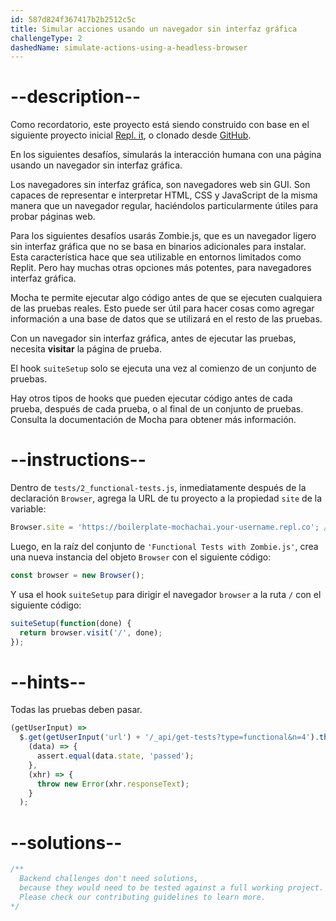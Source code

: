 ```yaml
---
id: 587d824f367417b2b2512c5c
title: Simular acciones usando un navegador sin interfaz gráfica
challengeType: 2
dashedName: simulate-actions-using-a-headless-browser
---
```


# --description--

Como recordatorio, este proyecto está siendo construido con base en el siguiente proyecto inicial <a href="https://replit.com/github/topcoder-platform/boilerplate-mochachai" target="_blank" rel="noopener noreferrer nofollow">Repl. it</a>, o clonado desde <a href="https://github.com/topcoder-platform/boilerplate-mochachai/" target="_blank" rel="noopener noreferrer nofollow">GitHub</a>.

En los siguientes desafíos, simularás la interacción humana con una página usando un navegador sin interfaz gráfica.

Los navegadores sin interfaz gráfica, son navegadores web sin GUI. Son capaces de representar e interpretar HTML, CSS y JavaScript de la misma manera que un navegador regular, haciéndolos particularmente útiles para probar páginas web.

Para los siguientes desafíos usarás Zombie.js, que es un navegador ligero sin interfaz gráfica que no se basa en binarios adicionales para instalar. Esta característica hace que sea utilizable en entornos limitados como Replit. Pero hay muchas otras opciones más potentes, para navegadores interfaz gráfica.

Mocha te permite ejecutar algo código antes de que se ejecuten cualquiera de las pruebas reales. Esto puede ser útil para hacer cosas como agregar información a una base de datos que se utilizará en el resto de las pruebas.

Con un navegador sin interfaz gráfica, antes de ejecutar las pruebas, necesita **visitar** la página de prueba.

El hook `suiteSetup` solo se ejecuta una vez al comienzo de un conjunto de pruebas.

Hay otros tipos de hooks que pueden ejecutar código antes de cada prueba, después de cada prueba, o al final de un conjunto de pruebas. Consulta la documentación de Mocha para obtener más información.

# --instructions--

Dentro de `tests/2_functional-tests.js`, inmediatamente después de la declaración `Browser`, agrega la URL de tu proyecto a la propiedad `site` de la variable:

```js
Browser.site = 'https://boilerplate-mochachai.your-username.repl.co'; // Your URL here
```

Luego, en la raíz del conjunto de `'Functional Tests with Zombie.js'`, crea una nueva instancia del objeto `Browser` con el siguiente código:

```js
const browser = new Browser();
```

Y usa el hook `suiteSetup` para dirigir el navegador `browser` a la ruta `/` con el siguiente código:

```js
suiteSetup(function(done) {
  return browser.visit('/', done);
});
```

# --hints--

Todas las pruebas deben pasar.

```js
(getUserInput) =>
  $.get(getUserInput('url') + '/_api/get-tests?type=functional&n=4').then(
    (data) => {
      assert.equal(data.state, 'passed');
    },
    (xhr) => {
      throw new Error(xhr.responseText);
    }
  );
```

# --solutions--

```js
/**
  Backend challenges don't need solutions, 
  because they would need to be tested against a full working project. 
  Please check our contributing guidelines to learn more.
*/
```
